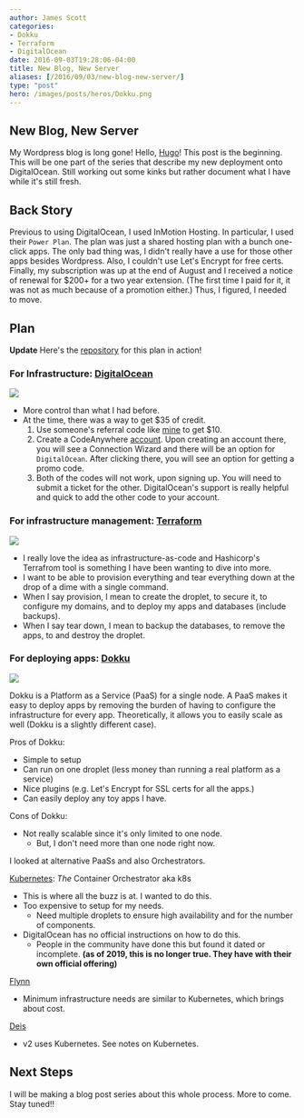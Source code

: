 ```yaml
---
author: James Scott
categories:
- Dokku
- Terraform
- DigitalOcean
date: 2016-09-03T19:28:06-04:00
title: New Blog, New Server
aliases: [/2016/09/03/new-blog-new-server/]
type: "post"
hero: /images/posts/heros/Dokku.png
---
```


## New Blog, New Server

My Wordpress blog is long gone! Hello, [Hugo](https://gohugo.io/)! This post is
the beginning. This will be one part of the series that describe my new
deployment onto DigitalOcean. Still working out some kinks but rather document
what I have while it's still fresh.

## Back Story

Previous to using DigitalOcean, I used InMotion Hosting. In particular,
I used their `Power Plan`. The plan was just a shared hosting plan with a bunch
one-click apps. The only bad thing was, I didn't really have a use for those
other apps besides Wordpress. Also, I couldn't use Let's Encrypt for free certs.
Finally, my subscription was up at the end of August and I received a notice
of renewal for $200+ for a two year extension. (The first time I paid for it,
it was not as much because of a promotion either.) Thus, I figured, I needed
to move.

## Plan

**Update** Here's the
[repository](https://github.com/jcscottiii/do_infra-terraform) for this plan in action!

### For Infrastructure: [DigitalOcean](https://www.digitalocean.com/)

![](/img/blog-content/2016/09/DigitalOcean.png)

- More control than what I had before.
- At the time, there was a way to get $35 of credit.
  1. Use someone's referral code like [mine](https://m.do.co/c/6045ce367053) to get $10.
  1. Create a CodeAnywhere [account](https://codeanywhere.com). Upon creating an account there, you will see a Connection Wizard and there will be an option for `DigitalOcean`. After clicking there, you will see an option for getting a promo code.
  1. Both of the codes will not work, upon signing up. You will need to submit a ticket for the other. DigitalOcean's support is really helpful and quick to add the other code to your account.


### For infrastructure management: [Terraform](https://www.terraform.io/)

![](/img/blog-content/2016/09/Terraform.png)

- I really love the idea as infrastructure-as-code and Hashicorp's Terrafrom
tool is something I have been wanting to dive into more.
- I want to be able to provision everything and tear everything down
  at the drop of a dime with a single command.
- When I say provision, I mean to create the droplet, to secure it,
  to configure my domains, and to deploy my apps and databases
  (include backups).
- When I say tear down, I mean to backup the databases, to remove the apps,
  to and destroy the droplet.


### For deploying apps: [Dokku](http://dokku.viewdocs.io/dokku/)

![](/img/blog-content/2016/09/Dokku.png)

Dokku is a Platform as a Service (PaaS) for a single node. A PaaS makes it easy
to deploy apps by removing the burden of having to configure the infrastructure
for every app. Theoretically, it allows you to easily scale as well (Dokku is a
  slightly different case).

Pros of Dokku:

- Simple to setup
- Can run on one droplet (less money than running a real platform as a service)
- Nice plugins (e.g. Let's Encrypt for SSL certs for all the apps.)
- Can easily deploy any toy apps I have.

Cons of Dokku:

- Not really scalable since it's only limited to one node.
  - But, I don't need more than one node right now.

I looked at alternative PaaSs and also Orchestrators.

[Kubernetes](http://kubernetes.io/): _The_ Container Orchestrator aka k8s

- This is where all the buzz is at. I wanted to do this.
- Too expensive to setup for my needs.
  - Need multiple droplets to ensure high availability and
    for the number of components.
- DigitalOcean has no official instructions on how to do this.
  - People in the community have done this but found it dated or incomplete. **(as of 2019, this is no longer true. They have with their own official offering)**

[Flynn](https://flynn.io/)

- Minimum infrastructure needs are similar to Kubernetes, which brings about cost.

[Deis](https://deis.com/)

- v2 uses Kubernetes. See notes on Kubernetes.


## Next Steps

I will be making a blog post series about this whole process. More to come. Stay tuned!!
